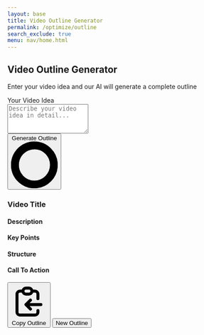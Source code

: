 ```yaml
---
layout: base
title: Video Outline Generator
permalink: /optimize/outline
search_exclude: true
menu: nav/home.html
---
```


<div class="flex min-h-full flex-col justify-center px-6 py-12 lg:px-8">
  <div class="sm:mx-auto sm:w-full sm:max-w-sm">
    <h2 class="mt-10 text-center text-2xl/9 font-bold tracking-tight text-gray-900">Video Outline Generator</h2>
    <p class="mt-2 text-center text-sm text-gray-600">Enter your video idea and our AI will generate a complete outline</p>
  </div>

  <div class="mt-10 sm:mx-auto sm:w-full sm:max-w-sm">
    <form class="space-y-6" id="outlineForm">
      <div>
        <label for="video-idea" class="block text-sm/6 font-medium text-gray-900">Your Video Idea</label>
        <div class="mt-2">
          <textarea id="video-idea" rows="4" required class="block w-full rounded-md bg-white px-3 py-1.5 text-base text-gray-900 outline outline-1 -outline-offset-1 outline-gray-300 placeholder:text-gray-400 focus:outline focus:outline-2 focus:-outline-offset-2 focus:outline-indigo-500 sm:text-sm/6" placeholder="Describe your video idea in detail..."></textarea>
        </div>
      </div>
      <div>
        <button type="submit" class="flex w-full justify-center rounded-md bg-indigo-500 px-3 py-1.5 text-sm/6 font-semibold text-white shadow-sm hover:bg-rose-500 focus-visible:outline focus-visible:outline-2 focus-visible:outline-offset-2 focus-visible:outline-indigo-500">
          <span id="submit-text">Generate Outline</span>
          <svg id="loading-spinner" class="animate-spin ml-2 h-4 w-4 text-white hidden" xmlns="http://www.w3.org/2000/svg" fill="none" viewBox="0 0 24 24">
            <circle class="opacity-25" cx="12" cy="12" r="10" stroke="currentColor" stroke-width="4"></circle>
            <path class="opacity-75" fill="currentColor" d="M4 12a8 8 0 018-8V0C5.373 0 0 5.373 0 12h4zm2 5.291A7.962 7.962 0 014 12H0c0 3.042 1.135 5.824 3 7.938l3-2.647z"></path>
          </svg>
        </button>
      </div>
    </form>
    <div id="message" class="mt-4 p-4 rounded hidden"></div>
    <!-- Results Section -->
    <div id="results-container" class="mt-8 hidden">
      <div class="bg-white rounded-lg shadow-md p-6 border border-gray-200">
        <h3 class="text-lg font-bold text-gray-900 mb-4" id="outline-title">Video Title</h3>
        <div class="mb-4">
          <h4 class="text-sm font-medium text-gray-700">Description</h4>
          <p class="text-sm text-gray-600 mt-1" id="outline-description"></p>
        </div>
        <div class="mb-4">
          <h4 class="text-sm font-medium text-gray-700">Key Points</h4>
          <ul class="list-disc pl-5 text-sm text-gray-600 mt-1" id="outline-key-points"></ul>
        </div>
        <div class="mb-4">
          <h4 class="text-sm font-medium text-gray-700">Structure</h4>
          <ol class="list-decimal pl-5 text-sm text-gray-600 mt-1" id="outline-structure"></ol>
        </div>
        <div>
          <h4 class="text-sm font-medium text-gray-700">Call To Action</h4>
          <p class="text-sm text-gray-600 mt-1" id="outline-cta"></p>
        </div>
        <div class="mt-6 flex justify-center">
          <button id="copy-outline" class="px-4 py-2 bg-indigo-100 text-indigo-700 rounded-md hover:bg-indigo-200 mr-2">
            <svg class="inline-block w-4 h-4 mr-1" fill="none" stroke="currentColor" viewBox="0 0 24 24">
              <path stroke-linecap="round" stroke-linejoin="round" stroke-width="2" d="M8 5H6a2 2 0 00-2 2v12a2 2 0 002 2h10a2 2 0 002-2v-1M8 5a2 2 0 002 2h2a2 2 0 002-2M8 5a2 2 0 012-2h2a2 2 0 012 2m0 0h2a2 2 0 012 2v3m2 4H10m0 0l3-3m-3 3l3 3"></path>
            </svg>
            Copy Outline
          </button>
          <button id="generate-new" class="px-4 py-2 bg-gray-100 text-gray-700 rounded-md hover:bg-gray-200">New Outline</button>
        </div>
      </div>
    </div>
  </div>
</div>

<script type="module">
  import { pythonURI, fetchOptions } from '{{site.baseurl}}/assets/js/api/config.js';

  document.addEventListener('DOMContentLoaded', function() {
    const form = document.getElementById('outlineForm');
    
    form.addEventListener('submit', async function(event) {
      event.preventDefault();
      
      const videoIdea = document.getElementById('video-idea').value.trim();
      const submitText = document.getElementById('submit-text');
      const loadingSpinner = document.getElementById('loading-spinner');
      
      // Show loading
      submitText.textContent = "Generating...";
      loadingSpinner.classList.remove('hidden');
      
      try {
        const requestBody = JSON.stringify({ user_input: videoIdea });

        const response = await fetch(`${pythonURI}/api/videoStoreAI`, {
          method: "POST",
          cache: "default",
          mode: "cors",
          credentials: "include",
          body: requestBody,
          headers: {
            'Content-Type': 'application/json',
            'X-Origin': 'client'
          },
        });

        if (!response.ok) {
          throw new Error(`API request failed with status ${response.status}`);
        }

        const data = await response.json();
        console.log("Response:", data);

        // TODO: Display results here

      } catch (error) {
        console.error("Error:", error);
      } finally {
        // Hide loading
        submitText.textContent = "Generate Outline";
        loadingSpinner.classList.add('hidden');
      }
    });
  });
</script>